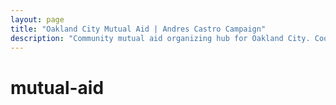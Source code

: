 ```yaml
---
layout: page
title: "Oakland City Mutual Aid | Andres Castro Campaign"
description: "Community mutual aid organizing hub for Oakland City. Coordinate neighborhood support, resource sharing, and community care initiatives."
---
```


# mutual-aid
